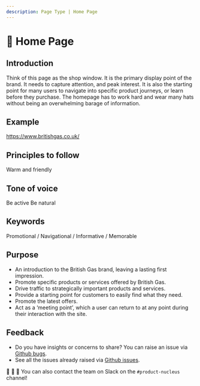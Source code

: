```yaml
---
description: Page Type | Home Page
---
```


# 📘 Home Page 

## Introduction

Think of this page as the shop window. It is the primary display point of the brand. It needs to capture attention, and peak interest. It is also the starting point for many users to navigate into specific product journeys, or learn before they purchase. The homepage has to work hard and wear many hats without being an overwhelming barage of information. 

## Example

https://www.britishgas.co.uk/

## Principles to follow

Warm and friendly

## Tone of voice

Be active Be natural

## Keywords

Promotional / Navigational / Informative / Memorable

## Purpose

- An introduction to the British Gas brand, leaving a lasting first impression.
- Promote specific products or services offered by British Gas.
- Drive traffic to strategically important products and services.
- Provide a starting point for customers to easily find what they need.
- Promote the latest offers. 
- Act as a ‘meeting point’, which a user can return to at any point during their interaction with the site. 

## Feedback

* Do you have insights or concerns to share? You can raise an issue via [Github bugs](https://github.com/ConnectedHomes/nucleus/issues/new?assignees=&labels=Bug&template=a--bug-report.md&title=[bug]%20[ns-accordion]).
* See all the issues already raised via [Github issues](https://github.com/connectedHomes/nucleus/issues?utf8=%E2%9C%93&q=is%3Aopen+is%3Aissue+label%3ABug+[ns-accordion]).

💩 🎉 🦄 You can also contact the team on Slack on the `#product-nucleus` channel!

